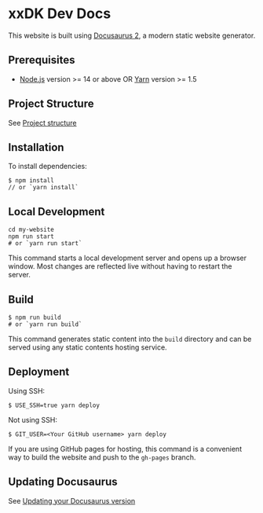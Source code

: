 # xxDK Dev Docs

This website is built using [Docusaurus 2](https://docusaurus.io/), a modern static website generator.

## Prerequisites
- [Node.js](https://nodejs.org/en/download/) version >= 14 or above OR [Yarn](https://yarnpkg.com/en/) version >= 1.5

## Project Structure

See [Project structure](https://docusaurus.io/docs/installation#project-structure)

## Installation
To install dependencies: 

```
$ npm install 
// or `yarn install`
```

## Local Development

```
cd my-website
npm run start 
# or `yarn run start`
```

This command starts a local development server and opens up a browser window. Most changes are reflected live without having to restart the server.

## Build

```
$ npm run build
# or `yarn run build`
```

This command generates static content into the `build` directory and can be served using any static contents hosting service.

## Deployment

Using SSH:

```
$ USE_SSH=true yarn deploy
```

Not using SSH:

```
$ GIT_USER=<Your GitHub username> yarn deploy
```

If you are using GitHub pages for hosting, this command is a convenient way to build the website and push to the `gh-pages` branch.

## Updating Docusaurus

See [Updating your Docusaurus version](https://docusaurus.io/docs/installation#updating-your-docusaurus-version)